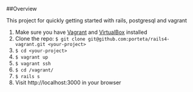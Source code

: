 ##Overview

This project for quickly getting started with rails, postgresql and vagrant

1. Make sure you have [Vagrant](http://www.vagrantup.com/) and [VirtualBox](https://www.virtualbox.org/) installed
2. Clone the repo: `$ git clone git@github.com:porteta/rails4-vagrant.git <your-project>`
3. `$ cd <your-project>`
4. `$ vagrant up`
5. `$ vagrant ssh`
6. `$ cd /vagrant/`
7. `$ rails s`
8. Visit http://localhost:3000 in your browser